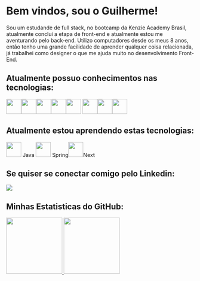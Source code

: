 <h1>Bem vindos, sou o Guilherme!</h1>

Sou um estudande de full stack, no bootcamp da Kenzie Academy Brasil, atualmente concluí a etapa de front-end e atualmente estou me aventurando pelo back-end.
Utilizo computadores desde os meus 8 anos, então tenho uma grande facilidade de aprender qualquer coisa relacionada, já trabalhei como designer o que me ajuda muito no desenvolvimento Front-End.

<h2>Atualmente possuo conhecimentos nas tecnologias:</h2>

<img width="40" height="40" src="https://cdn.jsdelivr.net/gh/devicons/devicon/icons/javascript/javascript-original.svg" /><img width="40" height="40" src="https://cdn.jsdelivr.net/gh/devicons/devicon/icons/css3/css3-original.svg" /><img width="40" height="40" src="https://cdn.jsdelivr.net/gh/devicons/devicon/icons/html5/html5-original.svg" /><img width="40" height="40" src="https://cdn.jsdelivr.net/gh/devicons/devicon/icons/react/react-original.svg" /><img width="40" height="40" src="https://cdn.jsdelivr.net/gh/devicons/devicon/icons/materialui/materialui-original.svg" />
<img width="40" height="40" src="https://cdn.jsdelivr.net/gh/devicons/devicon/icons/nodejs/nodejs-original.svg" /><img width="40" height="40" src="https://cdn.jsdelivr.net/gh/devicons/devicon/icons/postgresql/postgresql-original.svg" /><img width="40" height="40"  src="https://cdn.jsdelivr.net/gh/devicons/devicon/icons/python/python-original.svg" />

<h2>Atualmente estou aprendendo estas tecnologias:</h2>
 <img width="40" height="40" src="https://cdn.jsdelivr.net/gh/devicons/devicon/icons/java/java-original.svg" /> <span>Java</span> <img width="40" height="40" src="https://cdn.jsdelivr.net/gh/devicons/devicon/icons/spring/spring-original.svg" /> <span>Spring</span><img width="40" height="40"  src="https://cdn.jsdelivr.net/gh/devicons/devicon/icons/nextjs/nextjs-original.svg" /><span>Next</span>
          
 
          

<h2>Se quiser se conectar comigo pelo Linkedin:</h2>

<a href="https://www.linkedin.com/in/guilhermeschulzdaluz" target="_blank"><img src="https://img.shields.io/badge/-LinkedIn-%230077B5?style=for-the-badge&logo=linkedin&logoColor=white" target="_blank"></a>   
                             
          
          
<h2>Minhas Estatisticas do GitHub: </h2>

<div align="left">
    <a href="https://github.com/GuilhermeSchulz">
      <img height="150em" src="https://github-readme-stats.vercel.app/api?username=GuilhermeSchulz&theme=dracula"/>
      <img height="150em" src="https://github-readme-stats.vercel.app/api/top-langs/?username=GuilhermeSchulz&theme=dracula&hide_border=false&&layout=compact"/>
    </a>
  </div>

<!--
**GuilhermeSchulz/GuilhermeSchulz** is a ✨ _special_ ✨ repository because its `README.md` (this file) appears on your GitHub profile.

Here are some ideas to get you started:

- 🔭 I’m currently working on ...
- 🌱 I’m currently learning ...
- 👯 I’m looking to collaborate on ...
- 🤔 I’m looking for help with ...
- 💬 Ask me about ...
- 📫 How to reach me: ...
- 😄 Pronouns: ...
- ⚡ Fun fact: ...
-->
